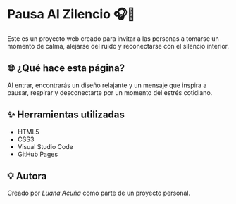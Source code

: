 # Pausa Al Zilencio 🎧🌌

Este es un proyecto web creado para invitar a las personas a tomarse un momento de calma, alejarse del ruido y reconectarse con el silencio interior.

## 🌐 ¿Qué hace esta página?

Al entrar, encontrarás un diseño relajante y un mensaje que inspira a pausar, respirar y desconectarte por un momento del estrés cotidiano.

## ✨ Herramientas utilizadas

- HTML5
- CSS3
- Visual Studio Code
- GitHub Pages

## 💡 Autora

Creado por *Luana Acuña* como parte de un proyecto personal.
